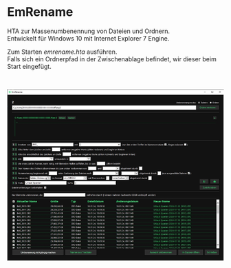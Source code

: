 # EmRename
HTA zur Massenumbenennung von Dateien und Ordnern.<br> 
Entwickelt für Windows 10 mit Internet Explorer 7 Engine.

Zum Starten <i>emrename.hta</i> ausführen.<br>Falls sich ein Ordnerpfad in der Zwischenablage befindet, wir dieser beim Start eingefügt.

<br>

![alt text](https://github.com/EmseHub/EmRename/blob/main/Demo.jpg)

